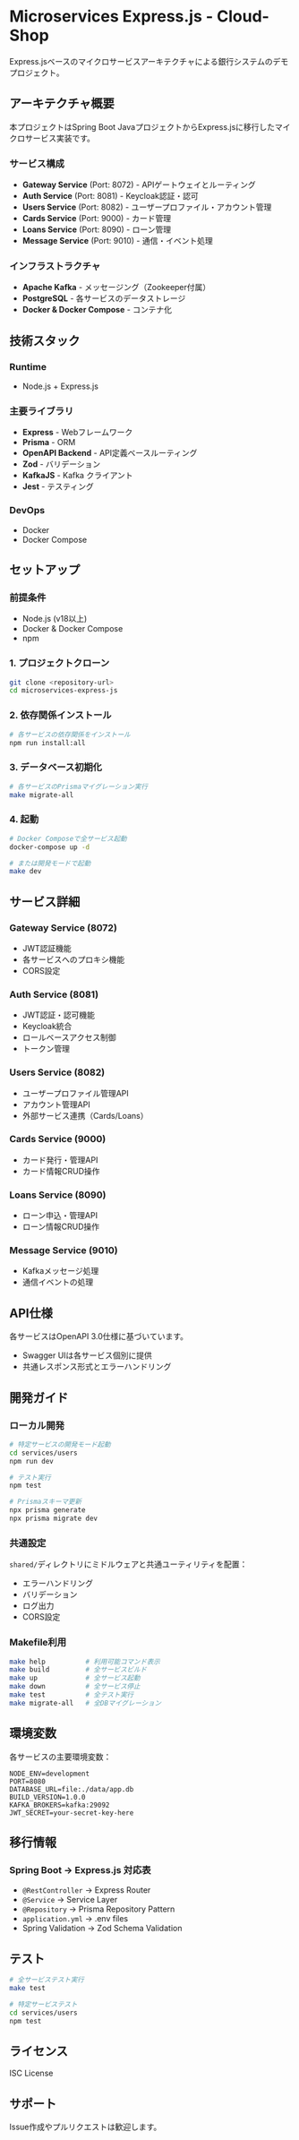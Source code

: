 # Microservices Express.js - Cloud-Shop

Express.jsベースのマイクロサービスアーキテクチャによる銀行システムのデモプロジェクト。

## アーキテクチャ概要

本プロジェクトはSpring Boot JavaプロジェクトからExpress.jsに移行したマイクロサービス実装です。

### サービス構成

- **Gateway Service** (Port: 8072) - APIゲートウェイとルーティング
- **Auth Service** (Port: 8081) - Keycloak認証・認可
- **Users Service** (Port: 8082) - ユーザープロファイル・アカウント管理
- **Cards Service** (Port: 9000) - カード管理
- **Loans Service** (Port: 8090) - ローン管理
- **Message Service** (Port: 9010) - 通信・イベント処理

### インフラストラクチャ

- **Apache Kafka** - メッセージング（Zookeeper付属）
- **PostgreSQL** - 各サービスのデータストレージ
- **Docker & Docker Compose** - コンテナ化

## 技術スタック

### Runtime
- Node.js + Express.js

### 主要ライブラリ
- **Express** - Webフレームワーク
- **Prisma** - ORM
- **OpenAPI Backend** - API定義ベースルーティング
- **Zod** - バリデーション
- **KafkaJS** - Kafka クライアント
- **Jest** - テスティング

### DevOps
- Docker
- Docker Compose

## セットアップ

### 前提条件
- Node.js (v18以上)
- Docker & Docker Compose
- npm

### 1. プロジェクトクローン
```bash
git clone <repository-url>
cd microservices-express-js
```

### 2. 依存関係インストール
```bash
# 各サービスの依存関係をインストール
npm run install:all
```

### 3. データベース初期化
```bash
# 各サービスのPrismaマイグレーション実行
make migrate-all
```

### 4. 起動
```bash
# Docker Composeで全サービス起動
docker-compose up -d

# または開発モードで起動
make dev
```

## サービス詳細

### Gateway Service (8072)
- JWT認証機能
- 各サービスへのプロキシ機能
- CORS設定

### Auth Service (8081)
- JWT認証・認可機能
- Keycloak統合
- ロールベースアクセス制御
- トークン管理

### Users Service (8082)
- ユーザープロファイル管理API
- アカウント管理API
- 外部サービス連携（Cards/Loans）

### Cards Service (9000)
- カード発行・管理API
- カード情報CRUD操作

### Loans Service (8090)
- ローン申込・管理API
- ローン情報CRUD操作

### Message Service (9010)
- Kafkaメッセージ処理
- 通信イベントの処理

## API仕様

各サービスはOpenAPI 3.0仕様に基づいています。
- Swagger UIは各サービス個別に提供
- 共通レスポンス形式とエラーハンドリング

## 開発ガイド

### ローカル開発
```bash
# 特定サービスの開発モード起動
cd services/users
npm run dev

# テスト実行
npm test

# Prismaスキーマ更新
npx prisma generate
npx prisma migrate dev
```

### 共通設定
`shared/`ディレクトリにミドルウェアと共通ユーティリティを配置：
- エラーハンドリング
- バリデーション
- ログ出力
- CORS設定

### Makefile利用
```bash
make help          # 利用可能コマンド表示
make build         # 全サービスビルド
make up            # 全サービス起動
make down          # 全サービス停止
make test          # 全テスト実行
make migrate-all   # 全DBマイグレーション
```

## 環境変数

各サービスの主要環境変数：

```env
NODE_ENV=development
PORT=8080
DATABASE_URL=file:./data/app.db
BUILD_VERSION=1.0.0
KAFKA_BROKERS=kafka:29092
JWT_SECRET=your-secret-key-here
```

## 移行情報

### Spring Boot → Express.js 対応表
- `@RestController` → Express Router
- `@Service` → Service Layer
- `@Repository` → Prisma Repository Pattern
- `application.yml` → .env files
- Spring Validation → Zod Schema Validation

## テスト

```bash
# 全サービステスト実行
make test

# 特定サービステスト
cd services/users
npm test
```

## ライセンス

ISC License

## サポート

Issue作成やプルリクエストは歓迎します。
